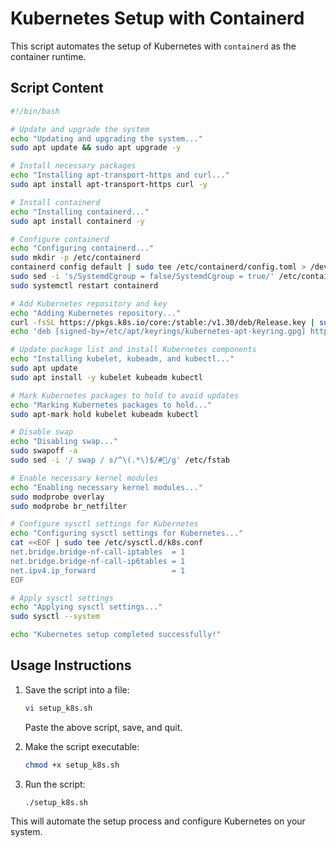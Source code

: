 # Kubernetes Setup with Containerd

This script automates the setup of Kubernetes with `containerd` as the container runtime.

## Script Content

```bash
#!/bin/bash

# Update and upgrade the system
echo "Updating and upgrading the system..."
sudo apt update && sudo apt upgrade -y

# Install necessary packages
echo "Installing apt-transport-https and curl..."
sudo apt install apt-transport-https curl -y

# Install containerd
echo "Installing containerd..."
sudo apt install containerd -y

# Configure containerd
echo "Configuring containerd..."
sudo mkdir -p /etc/containerd
containerd config default | sudo tee /etc/containerd/config.toml > /dev/null
sudo sed -i 's/SystemdCgroup = false/SystemdCgroup = true/' /etc/containerd/config.toml
sudo systemctl restart containerd

# Add Kubernetes repository and key
echo "Adding Kubernetes repository..."
curl -fsSL https://pkgs.k8s.io/core:/stable:/v1.30/deb/Release.key | sudo gpg --dearmor -o /etc/apt/keyrings/kubernetes-apt-keyring.gpg
echo 'deb [signed-by=/etc/apt/keyrings/kubernetes-apt-keyring.gpg] https://pkgs.k8s.io/core:/stable:/v1.30/deb/ /' | sudo tee /etc/apt/sources.list.d/kubernetes.list

# Update package list and install Kubernetes components
echo "Installing kubelet, kubeadm, and kubectl..."
sudo apt update
sudo apt install -y kubelet kubeadm kubectl

# Mark Kubernetes packages to hold to avoid updates
echo "Marking Kubernetes packages to hold..."
sudo apt-mark hold kubelet kubeadm kubectl

# Disable swap
echo "Disabling swap..."
sudo swapoff -a
sudo sed -i '/ swap / s/^\(.*\)$/#/g' /etc/fstab

# Enable necessary kernel modules
echo "Enabling necessary kernel modules..."
sudo modprobe overlay
sudo modprobe br_netfilter

# Configure sysctl settings for Kubernetes
echo "Configuring sysctl settings for Kubernetes..."
cat <<EOF | sudo tee /etc/sysctl.d/k8s.conf
net.bridge.bridge-nf-call-iptables  = 1
net.bridge.bridge-nf-call-ip6tables = 1
net.ipv4.ip_forward                 = 1
EOF

# Apply sysctl settings
echo "Applying sysctl settings..."
sudo sysctl --system

echo "Kubernetes setup completed successfully!"
```

## Usage Instructions

1. Save the script into a file:
   ```bash
   vi setup_k8s.sh
   ```
   Paste the above script, save, and quit.

2. Make the script executable:
   ```bash
   chmod +x setup_k8s.sh
   ```

3. Run the script:
   ```bash
   ./setup_k8s.sh
   ```

This will automate the setup process and configure Kubernetes on your system.
